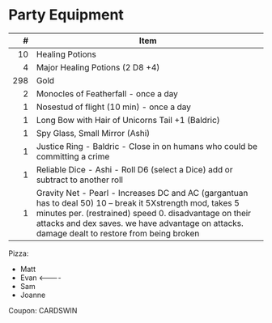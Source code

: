 # Party Equipment

\#  | Item
--: | ---------
10  | Healing Potions
4   | Major Healing Potions (2 D8 +4)
298 | Gold
2   | Monocles of Featherfall - once a day
1   | Nosestud of flight (10 min) - once a day
1   | Long Bow with Hair of Unicorns Tail +1 (Baldric)
1   | Spy Glass, Small Mirror (Ashi)
1   | Justice Ring - Baldric - Close in on humans who could be committing a crime
1   | Reliable Dice - Ashi - Roll D6 (select a Dice) add or subtract to another roll 
1   | Gravity Net - Pearl - Increases DC and AC (gargantuan has to deal 50) 10 – break it 5Xstrength mod, takes 5 minutes per. (restrained) speed 0.  disadvantage on their attacks and dex saves. we have advantage on attacks. damage dealt to restore from being broken

Pizza:
- Matt
- Evan <----
- Sam
- Joanne

Coupon: CARDSWIN

